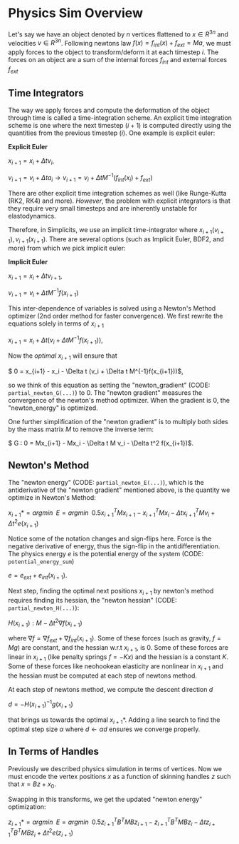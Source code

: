 # Physics Sim Overview

Let's say we have an object denoted by $n$ vertices flattened to $x \in R^{3n}$ and velocities $v \in R^{3n}$. 
Following newtons law $f(x) = f_{int}(x) + f_{ext} = Ma$, we must apply forces to the object to transform/deform it at each timestep $i$. The forces on an object are a sum of the internal forces $f_{int}$ and external forces $f_{ext}$

## Time Integrators

The way we apply forces and compute the deformation of the object through time is called a time-integration scheme. 
An explicit time integration scheme is one where the next timestep ($i+1$) is computed directly using the quantities from the previous timestep ($i$).
One example is explicit euler:

**Explicit Euler**

$x_{i+1} = x_i + \Delta t v_i$, 

$v_{i+1} = v_i + \Delta t a_i \rightarrow v_{i+1} = v_i + \Delta t M^{-1}(f_{int}(x_i) + f_{ext})$

There are other explicit time integration schemes as well (like Runge-Kutta (RK2, RK4) and more). *However*, the problem with explicit integrators is that they require very small timesteps and are inherently unstable for elastodynamics.

Therefore, in Simplicits, we use an implicit time-integrator where $x_{i+1}(v_{i+1}), v_{i+1}(x_{i+1})$. There are several options (such as Implicit Euler, BDF2, and more) from which we pick implicit euler:

**Implicit Euler**

$x_{i+1} = x_i + \Delta t v_{i+1}$, 

$v_{i+1} = v_i + \Delta t M^{-1}f(x_{i+1})$

This inter-dependence of variables is solved using a Newton's Method optimizer (2nd order method for faster convergence). We first rewrite the equations solely in terms of $x_{i+1}$

$x_{i+1} = x_i + \Delta t (v_i + \Delta t M^{-1}f(x_{i+1}))$, 

Now the *optimal* $x_{i+1}$ will ensure that 

$ 0 = x_{i+1} - x_i - \Delta t (v_i + \Delta t M^{-1}f(x_{i+1}))$,

so we think of this equation as setting the "newton_gradient" (CODE: `partial_newton_G(...)`) to 0. The "newton gradient" measures the convergence of the newton's method optimizer. When the gradient is 0, the "newton_energy" is optimized. 

One further simplification of the "newton gradient" is to multiply both sides by the mass matrix $M$ to remove the inverse term:

$ G : 0 = Mx_{i+1} - Mx_i - \Delta t M v_i - \Delta t^2 f(x_{i+1})$.


## Newton's Method
The "newton energy" (CODE: `partial_newton_E(...)`), which is the antiderivative of the "newton gradient" mentioned above, is the quantity we optimize in Newton's Method:

$x_{i+1}* = argmin \;\; E = argmin\;\; 0.5  x_{i+1}^TMx_{i+1} - x_{i+1}^TMx_i - \Delta t x_{i+1}^T M v_i + \Delta t^2 e(x_{i+1})$

Notice some of the notation changes and sign-flips here. Force is the negative derivative of energy, thus the sign-flip in the antidifferentiation. The physics energy $e$ is the potential energy of the system (CODE: `potential_energy_sum`) 

$e = e_{ext} + e_{int}(x_{i+1})$. 

Next step, finding the optimal next positions $x_{i+1}$ by newton's method requires finding its hessian, the "newton hessian" (CODE: `partial_newton_H(...)`):

$H(x_{i+1}) : M - \Delta t^2 \nabla f(x_{i+1})$

where $\nabla f = \nabla f_{ext} + \nabla f_{int}(x_{i+1})$. Some of these forces (such as gravity, $f = Mg$) are constant, and the hessian w.r.t $x_{i+1}$, is 0. Some of these forces are linear in $x_{i+1}$ (like penalty springs $f = -Kx$) and the hessian is a constant $K$. Some of these forces like neohookean elasticity are nonlinear in $x_{i+1}$ and the hessian must be computed at each step of newtons method.

At each step of newtons method, we compute the descent direction $d$ 

$d = -H(x_{i+1})^{-1} g(x_{i+1})$

that brings us towards the optimal $x_{i+1}*$. Adding a line search to find the optimal step size $\alpha$ where $d\leftarrow \alpha d$ ensures we converge properly.

## In Terms of Handles

Previously we described physics simulation in terms of vertices. Now we must encode the vertex positions $x$ as a function of skinning handles $z$ such that $x = Bz + x_0$.

Swapping in this transforms, we get the updated "newton energy" optimization:

$z_{i+1}* = argmin \;\; E = argmin\;\; 0.5 z_{i+1}^T B^TMB z_{i+1} - z_{i+1}^T B^T M B z_i - \Delta t z_{i+1}^T B^T M B \dot{z}_i + \Delta t^2 e(z_{i+1})$








